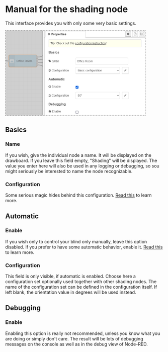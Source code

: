 # Manual for the shading node
This interface provides you with only some very basic settings.

<img src="node.png" height="270px" style="border:1px dashed grey">

## Basics

### Name
If you wish, give the individual node a name. It will be displayed on the drawboard. If you leave this field empty, "Shading" will be displayed. The value you enter here will also be used in any logging or debugging, so sou might seriously be interested to name the node recognizable.

### Configuration
Some serious magic hides behind this configuration. [Read this](configuration.md) to learn more.

## Automatic

### Enable
If you wish only to control your blind only manually, leave this option disabled. If you prefer to have some automatic behavior, enable it. [Read this](automatic.md) to learn more.

### Configuration
This field is only visible, if automatic is enabled. Choose here a configuration set optionally used together with other shading nodes. The name of the configuration set can be defined in the configuration itself. If left blank, the orientation value in degrees will be used instead.

## Debugging

### Enable
Enabling this option is really not recommended, unless you know what you are doing or simply don't care. The result will be lots of debugging messages on the console as well as in the debug view of Node-RED.